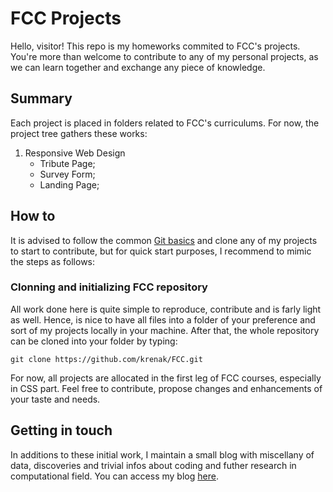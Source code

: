 # FCC Projects
Hello, visitor! This repo is my homeworks commited to FCC's projects. You're more than welcome to contribute to any of my personal projects, as we can learn together and exchange any piece of knowledge.

## Summary
Each project is placed in folders related to FCC's curriculums. For now, the project tree gathers these works:

1. Responsive Web Design
	* Tribute Page;
	* Survey Form;
	* Landing Page;

## How to
It is advised to follow the common [Git basics](https://git-scm.com/book/en/v2/Git-Basics-Getting-a-Git-Repository) and clone any of my projects to start to contribute, but for quick start purposes, I recommend to mimic the steps as follows:

### Clonning and initializing FCC repository
All work done here is quite simple to reproduce, contribute and is farly light as well. Hence, is nice to have all files into a folder of your preference and sort of my projects locally in your machine. After that, the whole repository can be cloned into your folder by typing:

```git clone https://github.com/krenak/FCC.git```

For now, all projects are allocated in the first leg of FCC courses, especially in CSS part. Feel free to contribute, propose changes and enhancements of your taste and needs.

## Getting in touch
In additions to these initial work, I maintain a small blog with miscellany of data, discoveries and trivial infos about coding and futher research in computational field.
You can access my blog [here](https://www.andyfraga.net).
